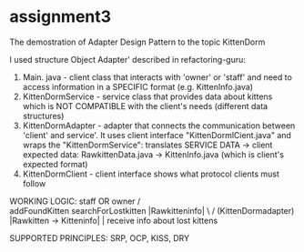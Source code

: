# assignment3
The demostration of Adapter Design Pattern to the topic KittenDorm

I used structure Object Adapter' described in refactoring-guru:
1. Main. java - client class that interacts with 'owner' or 'staff' and need to access information in a SPECIFIC format (e.g. KittenInfo.java)
2. KittenDormService - service class that provides data about kittens which is NOT COMPATIBLE with the client's needs (different data structures)
3. KittenDormAdapter - adapter that connects the communication between 'client' and service'. It uses client interface "KittenDormlCient.java" and wraps the
"KittenDormService": translates SERVICE DATA → client expected data: RawkittenData.java → KittenInfo.java (which is client's expected format)
4. KittenDormClient - client interface shows what protocol clients must follow


WORKING LOGIC:
                staff OR owner
             /                 \
     addFoundKitten       searchForLostkitten
                            |Rawkitteninfo|
              \             /
            (KittenDormadapter)
          |Rawkitten → Kitteninfo|
                     |
      receive info about lost kittens



SUPPORTED PRINCIPLES:
SRP, OCP, KISS, DRY
